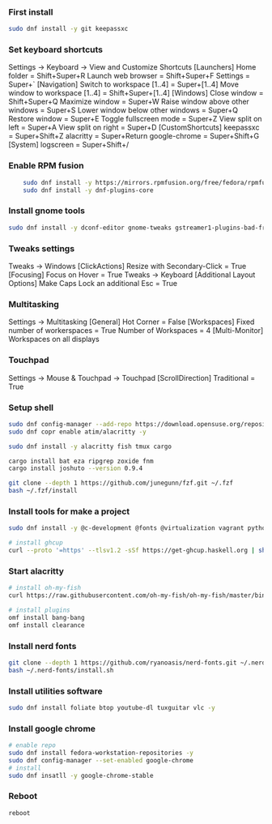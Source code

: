 ### First install
```bash
sudo dnf install -y git keepassxc
```

### Set keyboard shortcuts
Settings -> Keyboard -> View and Customize Shortcuts
[Launchers]
Home folder = Shift+Super+R
Launch web browser = Shift+Super+F
Settings = Super+`
[Navigation]
Switch to workspace [1..4] = Super+[1..4]
Move window to workspace [1..4] = Shift+Super+[1..4]
[Windows]
Close window = Shift+Super+Q
Maximize window = Super+W
Raise window above other windows = Super+S
Lower window below other windows = Super+Q
Restore window = Super+E
Toggle fullscreen mode = Super+Z
View split on left = Super+A
View split on right = Super+D
[CustomShortcuts]
keepassxc = Super+Shift+Z
alacritty = Super+Return
google-chrome = Super+Shift+G
[System]
logscreen = Super+Shift+/

### Enable RPM fusion
```bash
	sudo dnf install -y https://mirrors.rpmfusion.org/free/fedora/rpmfusion-free-release-$(rpm -E %fedora).noarch.rpm https://mirrors.rpmfusion.org/nonfree/fedora/rpmfusion-nonfree-release-$(rpm -E %fedora).noarch.rpm
    sudo dnf install -y dnf-plugins-core
```

### Install gnome tools
```bash
sudo dnf install -y dconf-editor gnome-tweaks gstreamer1-plugins-bad-free-extras gstreamer1-plugin-openh264
```

### Tweaks settings
Tweaks -> Windows
[ClickActions]
Resize with Secondary-Click = True
[Focusing]
Focus on Hover = True
Tweaks -> Keyboard
[Additional Layout Options]
Make Caps Lock an additional Esc = True

### Multitasking
Settings -> Multitasking
[General]
Hot Corner = False
[Workspaces]
Fixed number of workerspaces = True
Number of Workspaces = 4
[Multi-Monitor]
Workspaces on all displays

### Touchpad
Settings -> Mouse & Touchpad -> Touchpad
[ScrollDirection]
Traditional = True

### Setup shell
```bash
sudo dnf config-manager --add-repo https://download.opensuse.org/repositories/shells:fish/Fedora_39/shells:fish.repo
sudo dnf copr enable atim/alacritty -y

sudo dnf install -y alacritty fish tmux cargo

cargo install bat eza ripgrep zoxide fnm
cargo install joshuto --version 0.9.4

git clone --depth 1 https://github.com/junegunn/fzf.git ~/.fzf
bash ~/.fzf/install
```

### Install tools for make a project
```bash
sudo dnf install -y @c-development @fonts @virtualization vagrant python3-pip python3-devel

# install ghcup
curl --proto '=https' --tlsv1.2 -sSf https://get-ghcup.haskell.org | sh
```

### Start alacritty
```bash
# install oh-my-fish
curl https://raw.githubusercontent.com/oh-my-fish/oh-my-fish/master/bin/install | fish

# install plugins
omf install bang-bang
omf install clearance
```

### Install nerd fonts
```bash
git clone --depth 1 https://github.com/ryanoasis/nerd-fonts.git ~/.nerd-fonts
bash ~/.nerd-fonts/install.sh
```

### Install utilities software
```bash
sudo dnf install foliate btop youtube-dl tuxguitar vlc -y
```

### Install google chrome
```bash
# enable repo
sudo dnf install fedora-workstation-repositories -y
sudo dnf config-manager --set-enabled google-chrome
# install
sudo dnf insatll -y google-chrome-stable
```

### Reboot
```bash
reboot
```